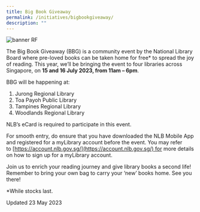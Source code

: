 ```yaml
---
title: Big Book Giveaway
permalink: /initiatives/bigbookgiveaway/
description: ""
---
```

![banner RF](\images\.jpg)

The Big Book Giveaway (BBG) is a community event by the National Library Board where pre-loved books can be taken home for free\* to spread the joy of reading. This year, we’ll be bringing the event to four libraries across Singapore, on **15 and 16 July 2023, from 11am – 6pm**. 

BBG will be happening at:

1.  Jurong Regional Library
2.  Toa Payoh Public Library
3.  Tampines Regional Library
4.  Woodlands Regional Library

NLB’s eCard is required to participate in this event. 

For smooth entry, do ensure that you have downloaded the NLB Mobile App and registered for a myLibrary account before the event. You may refer to [https://account.nlb.gov.sg/](https://account.nlb.gov.sg/) for more details on how to sign up for a myLibrary account.

Join us to enrich your reading journey and give library books a second life! Remember to bring your own bag to carry your ‘new’ books home. See you there!

\*While stocks last.

Updated 23 May 2023